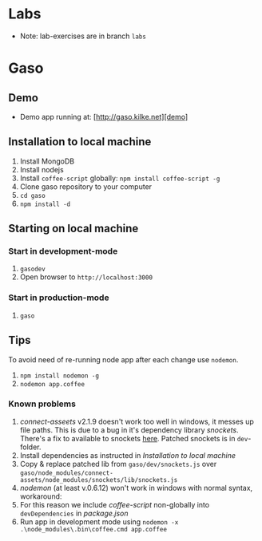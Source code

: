 # Labs
* Note: lab-exercises are in branch `labs`

# Gaso

## Demo
* Demo app running at: [http://gaso.kilke.net][demo]

## Installation to local machine
1. Install MongoDB
1. Install nodejs
1. Install `coffee-script` globally: `npm install coffee-script -g`
1. Clone gaso repository to your computer
1. `cd gaso`
1. `npm install -d`

## Starting on local machine

### Start in development-mode
1. `gasodev`
1. Open browser to `http://localhost:3000`

### Start in production-mode
1. `gaso`

## Tips

To avoid need of re-running node app after each change use `nodemon`.

  1. `npm install nodemon -g`
  1. `nodemon app.coffee`

### Known problems
1. _connect-asseets_ v2.1.9 doesn't work too well in windows, it messes up file paths. This is due to a bug in it's dependency library _snockets_. There's a fix to available to snockets [here](https://github.com/TrevorBurnham/snockets/pull/9/files#diff-0). Patched snockets is in `dev`-folder.
  1. Install dependencies as instructed in _Installation to local machine_
  1. Copy & replace patched lib from `gaso/dev/snockets.js` over `gaso/node_modules/connect-assets/node_modules/snockets/lib/snockets.js`
1. _nodemon_ (at least v.0.6.12) won't work in windows with normal syntax, workaround:
  1. For this reason we include _coffee-script_ non-globally into `devDependencies` in _package.json_
  1. Run app in development mode using `nodemon -x .\node_modules\.bin\coffee.cmd app.coffee`


[demo]: http://gaso.kilke.net
